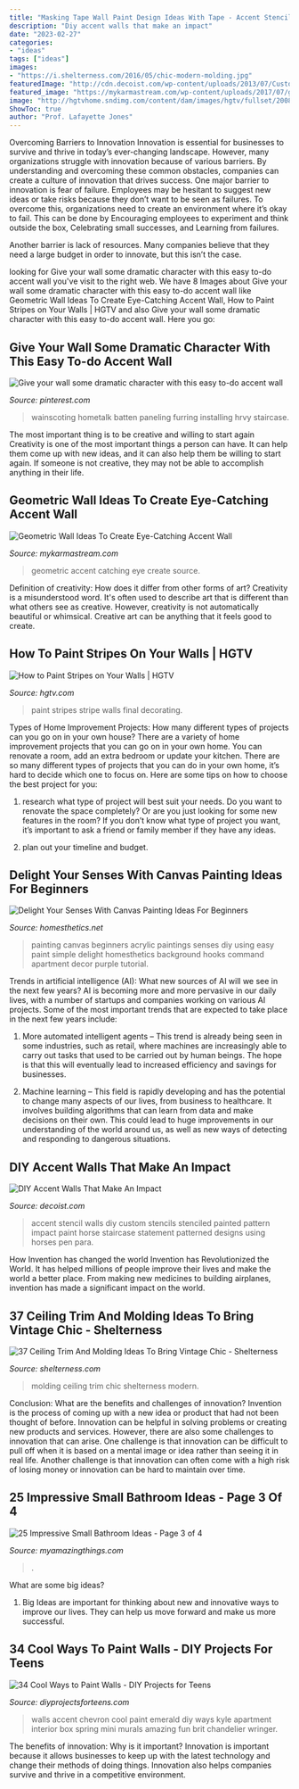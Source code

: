 ```yaml
---
title: "Masking Tape Wall Paint Design Ideas With Tape - Accent Stencil Walls Diy Custom Stencils Stenciled Painted Pattern Impact Paint Horse Staircase Statement Patterned Designs Using Horses Pen Para"
description: "Diy accent walls that make an impact"
date: "2023-02-27"
categories:
- "ideas"
tags: ["ideas"]
images:
- "https://i.shelterness.com/2016/05/chic-modern-molding.jpg"
featuredImage: "http://cdn.decoist.com/wp-content/uploads/2013/07/Custom-stencil-accent-wall.jpg"
featured_image: "https://mykarmastream.com/wp-content/uploads/2017/07/geometric-wall-3-535x936.jpg"
image: "http://hgtvhome.sndimg.com/content/dam/images/hgtv/fullset/2008/12/19/0/hpojb-wall-stripe-final-s4x3.jpg.rend.hgtvcom.1280.960.suffix/1400944332039.jpeg"
ShowToc: true
author: "Prof. Lafayette Jones"
---
```



Overcoming Barriers to Innovation
Innovation is essential for businesses to survive and thrive in today’s ever-changing landscape. However, many organizations struggle with innovation because of various barriers. By understanding and overcoming these common obstacles, companies can create a culture of innovation that drives success.
One major barrier to innovation is fear of failure. Employees may be hesitant to suggest new ideas or take risks because they don’t want to be seen as failures. To overcome this, organizations need to create an environment where it’s okay to fail. This can be done by Encouraging employees to experiment and think outside the box, Celebrating small successes, and Learning from failures.

Another barrier is lack of resources. Many companies believe that they need a large budget in order to innovate, but this isn’t the case.

	

		
looking for Give your wall some dramatic character with this easy to-do accent wall you've visit to the right web. We have 8 Images about Give your wall some dramatic character with this easy to-do accent wall like Geometric Wall Ideas To Create Eye-Catching Accent Wall, How to Paint Stripes on Your Walls | HGTV and also Give your wall some dramatic character with this easy to-do accent wall. Here you go:
		
    
## Give Your Wall Some Dramatic Character With This Easy To-do Accent Wall

<img loading=lazy src="https://i.pinimg.com/736x/fd/ca/f9/fdcaf9ff6174e204eadd98f1f2182c1a.jpg" onerror="this.onerror=null;this.src='https://tse3.mm.bing.net/th?id=OIP.uugYEsEqQ_XYG_WTC-HQFgHaFe&amp;pid=15.1';" alt="Give your wall some dramatic character with this easy to-do accent wall">

_Source: pinterest.com_

>wainscoting hometalk batten paneling furring installing hrvy staircase. 

	

The most important thing is to be creative and willing to start again
Creativity is one of the most important things a person can have. It can help them come up with new ideas, and it can also help them be willing to start again. If someone is not creative, they may not be able to accomplish anything in their life.

    
## Geometric Wall Ideas To Create Eye-Catching Accent Wall

<img loading=lazy src="https://mykarmastream.com/wp-content/uploads/2017/07/geometric-wall-3-535x936.jpg" onerror="this.onerror=null;this.src='https://tse4.mm.bing.net/th?id=OIP.FZervC0NJZIC_Yw-gYUcMAHaM9&amp;pid=15.1';" alt="Geometric Wall Ideas To Create Eye-Catching Accent Wall">

_Source: mykarmastream.com_

>geometric accent catching eye create source. 

	

Definition of creativity: How does it differ from other forms of art?
Creativity is a misunderstood word. It's often used to describe art that is different than what others see as creative. However, creativity is not automatically beautiful or whimsical. Creative art can be anything that it feels good to create.

    
## How To Paint Stripes On Your Walls | HGTV

<img loading=lazy src="http://hgtvhome.sndimg.com/content/dam/images/hgtv/fullset/2008/12/19/0/hpojb-wall-stripe-final-s4x3.jpg.rend.hgtvcom.1280.960.suffix/1400944332039.jpeg" onerror="this.onerror=null;this.src='https://tse1.mm.bing.net/th?id=OIP.g_y75E6lckpVtibntid9rwHaFj&amp;pid=15.1';" alt="How to Paint Stripes on Your Walls | HGTV">

_Source: hgtv.com_

>paint stripes stripe walls final decorating. 

	

Types of Home Improvement Projects: How many different types of projects can you go on in your own house?
There are a variety of home improvement projects that you can go on in your own home. You can renovate a room, add an extra bedroom or update your kitchen. There are so many different types of projects that you can do in your own home, it’s hard to decide which one to focus on. Here are some tips on how to choose the best project for you: 
1. research what type of project will best suit your needs. Do you want to renovate the space completely? Or are you just looking for some new features in the room? If you don’t know what type of project you want, it’s important to ask a friend or family member if they have any ideas. 

2. plan out your timeline and budget.

    
## Delight Your Senses With Canvas Painting Ideas For Beginners

<img loading=lazy src="https://cdn.homesthetics.net/wp-content/uploads/2016/01/Delight-Your-Senses-With-Canvas-Painting-Ideas-For-Beginners-homesthetics-8.jpg" onerror="this.onerror=null;this.src='https://tse4.mm.bing.net/th?id=OIP.zrIp-RqFNONyTPUdaxlaVgHaLG&amp;pid=15.1';" alt="Delight Your Senses With Canvas Painting Ideas For Beginners">

_Source: homesthetics.net_

>painting canvas beginners acrylic paintings senses diy using easy paint simple delight homesthetics background hooks command apartment decor purple tutorial. 

	

Trends in artificial intelligence (AI): What new sources of AI will we see in the next few years?
AI is becoming more and more pervasive in our daily lives, with a number of startups and companies working on various AI projects. Some of the most important trends that are expected to take place in the next few years include:
1. More automated intelligent agents – This trend is already being seen in some industries, such as retail, where machines are increasingly able to carry out tasks that used to be carried out by human beings. The hope is that this will eventually lead to increased efficiency and savings for businesses.

2. Machine learning – This field is rapidly developing and has the potential to change many aspects of our lives, from business to healthcare. It involves building algorithms that can learn from data and make decisions on their own. This could lead to huge improvements in our understanding of the world around us, as well as new ways of detecting and responding to dangerous situations.

    
## DIY Accent Walls That Make An Impact

<img loading=lazy src="http://cdn.decoist.com/wp-content/uploads/2013/07/Custom-stencil-accent-wall.jpg" onerror="this.onerror=null;this.src='https://tse1.mm.bing.net/th?id=OIP.S79qlJwKcIc1OXT8guf3NQHaLH&amp;pid=15.1';" alt="DIY Accent Walls That Make An Impact">

_Source: decoist.com_

>accent stencil walls diy custom stencils stenciled painted pattern impact paint horse staircase statement patterned designs using horses pen para. 

	

How Invention has changed the world
Invention has Revolutionized the World. It has helped millions of people improve their lives and make the world a better place. From making new medicines to building airplanes, invention has made a significant impact on the world.

    
## 37 Ceiling Trim And Molding Ideas To Bring Vintage Chic - Shelterness

<img loading=lazy src="https://i.shelterness.com/2016/05/chic-modern-molding.jpg" onerror="this.onerror=null;this.src='https://tse1.mm.bing.net/th?id=OIP.VWK8UltLhnhhW540rgrE6gHaLG&amp;pid=15.1';" alt="37 Ceiling Trim And Molding Ideas To Bring Vintage Chic - Shelterness">

_Source: shelterness.com_

>molding ceiling trim chic shelterness modern. 

	

Conclusion: What are the benefits and challenges of innovation?
Invention is the process of coming up with a new idea or product that had not been thought of before. Innovation can be helpful in solving problems or creating new products and services. However, there are also some challenges to innovation that can arise. One challenge is that innovation can be difficult to pull off when it is based on a mental image or idea rather than seeing it in real life. Another challenge is that innovation can often come with a high risk of losing money or innovation can be hard to maintain over time.

    
## 25 Impressive Small Bathroom Ideas - Page 3 Of 4

<img loading=lazy src="https://myamazingthings.com/wp-content/uploads/2016/11/shower.png" onerror="this.onerror=null;this.src='https://tse2.mm.bing.net/th?id=OIP.AFMov7spLvMZy7rlZ38ongHaFu&amp;pid=15.1';" alt="25 Impressive Small Bathroom Ideas - Page 3 of 4">

_Source: myamazingthings.com_

>. 

	

What are some big ideas?
1. Big Ideas are important for thinking about new and innovative ways to improve our lives. They can help us move forward and make us more successful.

    
## 34 Cool Ways To Paint Walls - DIY Projects For Teens

<img loading=lazy src="http://diyprojectsforteens.com/wp-content/uploads/2016/08/Emerald-Chevron-Walls.jpg" onerror="this.onerror=null;this.src='https://tse2.mm.bing.net/th?id=OIP.3UMVoyW1VarmhdO-kXsjWQHaLH&amp;pid=15.1';" alt="34 Cool Ways to Paint Walls - DIY Projects for Teens">

_Source: diyprojectsforteens.com_

>walls accent chevron cool paint emerald diy ways kyle apartment interior box spring mini murals amazing fun brit chandelier wringer. 

	

The benefits of innovation: Why is it important?
Innovation is important because it allows businesses to keep up with the latest technology and change their methods of doing things. Innovation also helps companies survive and thrive in a competitive environment.

